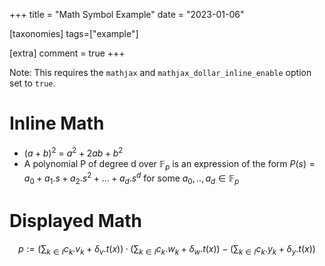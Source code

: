 +++
title = "Math Symbol Example"
date = "2023-01-06"

[taxonomies]
tags=["example"]

[extra]
comment = true
+++

Note: This requires the `mathjax` and `mathjax_dollar_inline_enable` option set to `true`.

# Inline Math

-   $(a+b)^2$ = $a^2 + 2ab + b^2$
-   A polynomial P of degree d over $\mathbb{F}_p$ is an expression of the form
    $P(s) = a_0 + a_1 . s + a_2 . s^2 + ... + a_d . s^d$ for some
    $a_0,..,a_d \in \mathbb{F}_p$

# Displayed Math

$$
p := (\sum_{k∈I}{c_k.v_k} + \delta_v.t(x))·(\sum_{k∈I}{c_k.w_k} + \delta_w.t(x)) − (\sum_{k∈I}{c_k.y_k} + \delta_y.t(x))
$$
